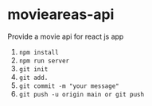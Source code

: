 # movieareas-api
Provide a movie api for react js app


1. `npm install`
2. `npm run server`
3. `git init`
4. `git add.`
5. `git commit -m "your message"`
6. `git push -u origin main or git push`

